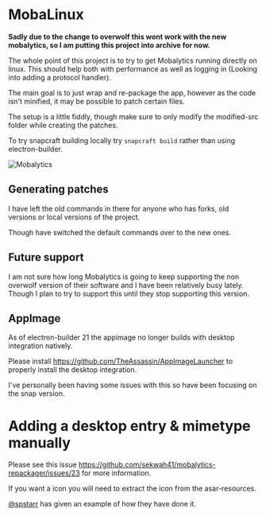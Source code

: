MobaLinux
=========
**Sadly due to the change to overwolf this wont work with the new mobalytics, so I am putting this project into archive for now.**


The whole point of this project is to try to get Mobalytics running directly on linux.
This should help both with performance as well as logging in (Looking into adding a protocol handler).

The main goal is to just wrap and re-package the app, however as the code isn't minified, it may be possible to patch
certain files.


The setup is a little fiddly, though make sure to only modify the modified-src folder while creating the patches.

To try snapcraft building locally try `snapcraft build` rather than using electron-builder.

![Mobalytics](.github/images/img.png)

## Generating patches
I have left the old commands in there for anyone who has forks, old versions or local versions of the project.

Though have switched the default commands over to the new ones.

## Future support

I am not sure how long Mobalytics is going to keep supporting the non overwolf version of their software and I have been relatively busy lately.
Though I plan to try to support this until they stop supporting this version.

## AppImage
As of electron-builder 21 the appimage no longer builds with desktop integration natively.

Please install https://github.com/TheAssassin/AppImageLauncher to properly install the desktop integration.

I've personally been having some issues with this so have been focusing on the snap version.

# Adding a desktop entry & mimetype manually
Please see this issue https://github.com/sekwah41/mobalytics-repackager/issues/23 for more information.

If you want a icon you will need to extract the icon from the asar-resources.

[@spstarr](https://github.com/spstarr) has given an example of how they have done it.
